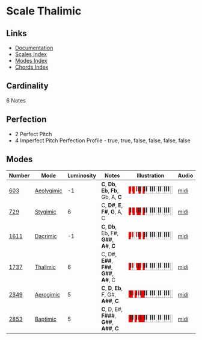 # Scale Thalimic

## Links

- [Documentation](README.md)
- [Scales Index](Scales.md)
- [Modes Index](Modes.md)
- [Chords Index](Chords.md)

## Cardinality

6 Notes

## Perfection

- 2 Perfect Pitch
- 4 Imperfect Pitch
Perfection Profile - true, true, false, false, false, false

## Modes

| Number | Mode | Luminosity | Notes | Illustration | Audio |
|--------|------|------------|-------|--------------|-------|
| [603](https://ianring.com/musictheory/scales/603) | [Aeolygimic](ModeAeolygimic.md) | -1 | **C**, **Db**, **Eb**, **Fb**, Gb, A, **C** | ![CNaturalAeolygimic](ModeCNaturalAeolygimic.png) | [midi](https://github.com/edipermadi/music/blob/main/docs/ModeCNaturalAeolygimic.mid?raw=true) | 
| [729](https://ianring.com/musictheory/scales/729) | [Stygimic](ModeStygimic.md) | 6 | C, **D#**, **E**, **F#**, **G**, A, C | ![CNaturalStygimic](ModeCNaturalStygimic.png) | [midi](https://github.com/edipermadi/music/blob/main/docs/ModeCNaturalStygimic.mid?raw=true) | 
| [1611](https://ianring.com/musictheory/scales/1611) | [Dacrimic](ModeDacrimic.md) | -1 | **C**, **Db**, Eb, F#, **G##**, **A#**, **C** | ![CNaturalDacrimic](ModeCNaturalDacrimic.png) | [midi](https://github.com/edipermadi/music/blob/main/docs/ModeCNaturalDacrimic.mid?raw=true) | 
| [1737](https://ianring.com/musictheory/scales/1737) | [Thalimic](ModeThalimic.md) | 6 | C, D#, **E##**, **F##**, **G##**, **A#**, C | ![CNaturalThalimic](ModeCNaturalThalimic.png) | [midi](https://github.com/edipermadi/music/blob/main/docs/ModeCNaturalThalimic.mid?raw=true) | 
| [2349](https://ianring.com/musictheory/scales/2349) | [Aerogimic](ModeAerogimic.md) | 5 | **C**, **D**, **Eb**, F, G#, **A##**, **C** | ![CNaturalAerogimic](ModeCNaturalAerogimic.png) | [midi](https://github.com/edipermadi/music/blob/main/docs/ModeCNaturalAerogimic.mid?raw=true) | 
| [2853](https://ianring.com/musictheory/scales/2853) | [Baptimic](ModeBaptimic.md) | 5 | **C**, D, E#, **F###**, **G##**, **A##**, **C** | ![CNaturalBaptimic](ModeCNaturalBaptimic.png) | [midi](https://github.com/edipermadi/music/blob/main/docs/ModeCNaturalBaptimic.mid?raw=true) | 

